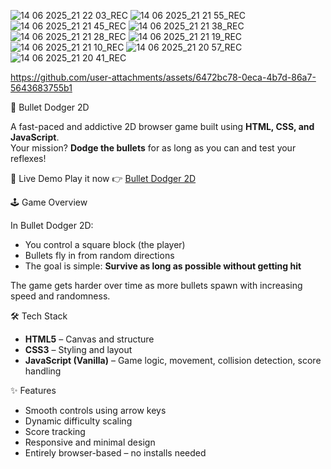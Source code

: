 ![14 06 2025_21 22 03_REC](https://github.com/user-attachments/assets/488b71fd-964a-4a9d-9790-ef92103a3858)
![14 06 2025_21 21 55_REC](https://github.com/user-attachments/assets/e263d2f3-3d07-4adb-8c3e-0071c7cededf)
![14 06 2025_21 21 45_REC](https://github.com/user-attachments/assets/2ee29d82-f99b-495a-a965-156eed016e50)
![14 06 2025_21 21 38_REC](https://github.com/user-attachments/assets/af885c1a-d869-4ce6-890f-bd36f14c722c)
![14 06 2025_21 21 28_REC](https://github.com/user-attachments/assets/70fc66b2-4463-4653-a3db-0a895baa5d09)
![14 06 2025_21 21 19_REC](https://github.com/user-attachments/assets/a83224ef-7cb0-4821-817a-d73aa8f857ea)
![14 06 2025_21 21 10_REC](https://github.com/user-attachments/assets/5808b8ae-89b8-42eb-a53c-97d652f078c9)
![14 06 2025_21 20 57_REC](https://github.com/user-attachments/assets/ed5684b0-616a-48f1-8586-1f2f32daf61e)
![14 06 2025_21 20 41_REC](https://github.com/user-attachments/assets/f7eed335-7857-4316-a15d-7783d4b0d1b8)


https://github.com/user-attachments/assets/6472bc78-0eca-4b7d-86a7-5643683755b1

 🎯 Bullet Dodger 2D

A fast-paced and addictive 2D browser game built using **HTML, CSS, and JavaScript**.  
Your mission? **Dodge the bullets** for as long as you can and test your reflexes!

🚀 Live Demo
Play it now 👉 [Bullet Dodger 2D](https://devparth7-coder.github.io/Bullet-Dodger-2D/)


 🕹️ Game Overview

In Bullet Dodger 2D:
- You control a square block (the player)
- Bullets fly in from random directions
- The goal is simple: **Survive as long as possible without getting hit**

The game gets harder over time as more bullets spawn with increasing speed and randomness.



 🛠️ Tech Stack

- **HTML5** – Canvas and structure  
- **CSS3** – Styling and layout  
- **JavaScript (Vanilla)** – Game logic, movement, collision detection, score handling

✨ Features

- Smooth controls using arrow keys
- Dynamic difficulty scaling
- Score tracking
- Responsive and minimal design
- Entirely browser-based – no installs needed



